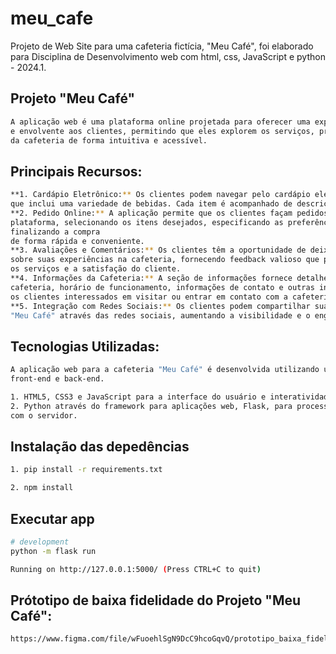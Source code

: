 # meu_cafe
Projeto de Web Site para uma cafeteria fictícia, "Meu Café", foi elaborado para Disciplina de Desenvolvimento web com html, css, JavaScript e python - 2024.1.

## Projeto "Meu Café" 

```bash
A aplicação web é uma plataforma online projetada para oferecer uma experiência conveniente 
e envolvente aos clientes, permitindo que eles explorem os serviços, produtos e informações 
da cafeteria de forma intuitiva e acessível.

```

## Principais Recursos:

```bash
**1. Cardápio Eletrônico:** Os clientes podem navegar pelo cardápio eletrônico completo da cafeteria, 
que inclui uma variedade de bebidas. Cada item é acompanhado de descrições detalhadas e imagens.
**2. Pedido Online:** A aplicação permite que os clientes façam pedidos diretamente através da 
plataforma, selecionando os itens desejados, especificando as preferências e quantidades, e 
finalizando a compra 
de forma rápida e conveniente.
**3. Avaliações e Comentários:** Os clientes têm a oportunidade de deixar avaliações e comentários 
sobre suas experiências na cafeteria, fornecendo feedback valioso que pode ser usado para melhorar 
os serviços e a satisfação do cliente.
**4. Informações da Cafeteria:** A seção de informações fornece detalhes úteis sobre a localização da 
cafeteria, horário de funcionamento, informações de contato e outras informações relevantes para 
os clientes interessados em visitar ou entrar em contato com a cafeteria.
**5. Integração com Redes Sociais:** Os clientes podem compartilhar suas experiências na cafeteria 
"Meu Café" através das redes sociais, aumentando a visibilidade e o engajamento da marca.

```

## Tecnologias Utilizadas:

```bash
A aplicação web para a cafeteria "Meu Café" é desenvolvida utilizando uma combinação de tecnologias 
front-end e back-end.

1. HTML5, CSS3 e JavaScript para a interface do usuário e interatividade.
2. Python através do framework para aplicações web, Flask, para processamento de pedidos e interações
com o servidor.

```

## Instalação das depedências

```bash
1. pip install -r requirements.txt

2. npm install

```

## Executar app

```bash
# development
python -m flask run

Running on http://127.0.0.1:5000/ (Press CTRL+C to quit)

```

## Prótotipo de baixa fidelidade do Projeto "Meu Café":

```bash
https://www.figma.com/file/wFuoehlSgN9DcC9hcoGqvQ/prototipo_baixa_fidelidade_Meu-Cafe?type=whiteboard&t=5MzYNfVIaKAinT07-6

```
